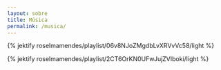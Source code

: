 ```yaml
---
layout: sobre
title: Música
permalink: /musica/
---
```


{% jektify roselmamendes/playlist/06v8NJoZMgdbLvXRVvVc58/light %}

{% jektify roselmamendes/playlist/2CT6OrKN0UFwJujZVIboki/light %}
